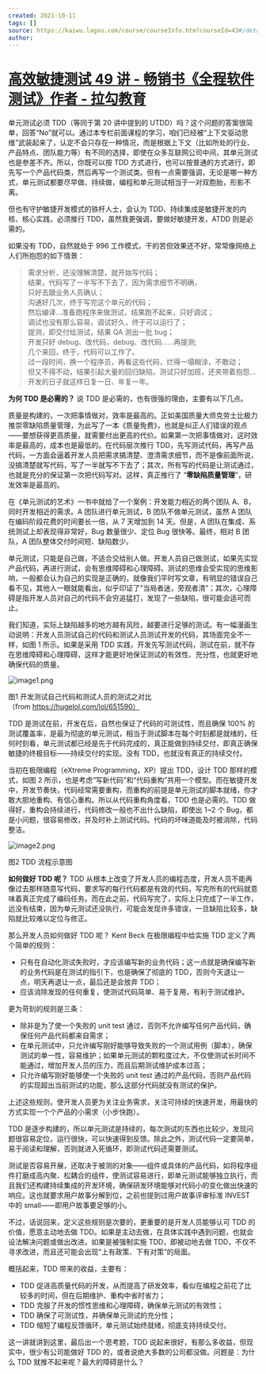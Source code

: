 ```yaml
---
created: 2021-10-11
tags: []
source: https://kaiwu.lagou.com/course/courseInfo.htm?courseId=43#/detail/pc?id=1585
author: 
---
```


# [高效敏捷测试 49 讲 - 畅销书《全程软件测试》作者 - 拉勾教育](https://kaiwu.lagou.com/course/courseInfo.htm?courseId=43#/detail/pc?id=1585)


单元测试必须 TDD（等同于第 20 讲中提到的 UTDD）吗？这个问题的答案很简单，回答“No”就可以。通过本专栏前面课程的学习，咱们已经被“上下文驱动思维”武装起来了，认定不会只存在一种情况，而是根据上下文（比如所处的行业、产品特点、团队能力等）有不同的选择，即使在众多互联网公司中间，其单元测试也是参差不齐。所以，你既可以按 TDD 方式进行，也可以按普通的方式进行，即先写一个产品代码类，然后再写一个测试类。但有一点需要强调，无论是哪一种方式，单元测试都要尽早做、持续做，编程和单元测试相当于一对双胞胎，形影不离。

但也有守护敏捷开发模式的铁杆人士，会认为 TDD、持续集成是敏捷开发的内核、核心实践，必须推行 TDD，虽然我更强调，要做好敏捷开发，ATDD 则是必需的。

如果没有 TDD，自然就处于 996 工作模式，干的苦但效果还不好，常常像网络上人们所抱怨的如下情景：

> 需求分析，还没理解清楚，就开始写代码；  
> 结果，代码写了一半写不下去了，因为需求细节不明确，  
> 只好去跟业务人员确认；  
> 沟通好几次，终于写完这个单元的代码；  
> 然后编译…准备跑程序来做测试，结果跑不起来，只好调试；  
> 调试也没有那么容易，调试好久，终于可以运行了；  
> 提测，即交付给测试，结果 QA 测出一批 bug；  
> 开发只好 debug、改代码，debug、改代码……再提测;  
> 几个来回，终于，代码可以工作了。  
> 过一段时间，换一个程序员，再看这些代码，烂得一塌糊涂，不敢动；  
> 但又不得不动，结果引起大量的回归缺陷，测试只好加班，还夹带着抱怨...  
> 开发的日子就这样日复一日、年复一年。

**为何 TDD 是必需的？** 说 TDD 是必需的，也有很强的理由，主要有以下几点。

质量是构建的，一次把事情做对，效率是最高的。正如美国质量大师克劳士比极力推崇零缺陷质量管理，为此写了一本《质量免费》，也就是纠正人们错误的观点——要想获得更高质量，就需要付出更高的代价。如果第一次把事情做对，这时效率是最高的，成本也是最低的。在代码层次推行 TDD，先写测试代码，再写产品代码，一方面会逼着开发人员把需求搞清楚、澄清需求细节，而不是像前面所说，没搞清楚就写代码，写了一半就写不下去了；其次，所有写的代码是让测试通过，也就是充分的保证第一次把代码写对。这样，真正推行了 “**零缺陷****质量****管理**”，研发效率是最高的。

在《单元测试的艺术》一书中就给了一个案例：开发能力相近的两个团队 A、B，同时开发相近的需求。A 团队进行单元测试，B 团队不做单元测试，虽然 A 团队在编码阶段花费的时间要长一倍，从 7 天增加到 14 天。但是，A 团队在集成、系统测试上却表现得非常好，Bug 数量很少、定位 Bug 很快等。最终，相对 B 团队，A 团队整体交付时间短、缺陷数少。

单元测试，只能是自己做，不适合交给别人做。开发人员自己做测试，如果先实现产品代码，再进行测试，会有思维障碍和心理障碍。测试的思维会受实现的思维影响，一般都会认为自己的实现是正确的，就像我们平时写文章，有明显的错误自己看不见，其他人一眼就能看出，似乎印证了“当局者迷，旁观者清”；其次，心理障碍是指开发人员对自己的代码不会穷追猛打，发现了一些缺陷，很可能会适可而止。

我们知道，实际上缺陷越多的地方越有风险，越要进行足够的测试。有一幅漫画生动说明：开发人员测试自己的代码和测试人员测试开发的代码，其场面完全不一样，如图 1 所示。如果是采用 TDD 实践，开发先写测试代码，测试在前，就不存在思维障碍和心理障碍，这样才能更好地保证测试的有效性、充分性，也就更好地确保代码的质量。

![image1.png](https://s0.lgstatic.com/i/image/M00/13/C1/Ciqc1F7PlySAX5fdABjS4wfl1Hk940.png)

图1 开发测试自己代码和测试人员的测试之对比  
（from https://hugelol.com/lol/651590）

TDD 是测试在前，开发在后，自然也保证了代码的可测试性，而且确保 100% 的测试覆盖率，是最为彻底的单元测试，相当于测试脚本在每个时刻都是就绪的，任何时刻看，单元测试都已经是先于代码完成的，真正能做到持续交付，即真正确保敏捷的终极目标——持续交付的实现。没有 TDD，也就没有真正的持续交付。

当初在极限编程（eXtreme Programming，XP）提出 TDD，设计 TDD 那样的模式，如图 2 所示，也是考虑“写新代码”和“代码重构”共用一个模型。而在敏捷开发中，开发节奏快，代码经常需要重构，而重构的前提是单元测试的脚本就绪，你才敢大胆地重构、有信心重构。所以从代码重构角度看，TDD 也是必需的。TDD 做得好，重构会持续进行，代码修改一般也不出什么缺陷，即使出 1~2 个 Bug，都是小问题，很容易修改，并及时补上测试代码。代码的坏味道能及时被消除，代码整洁。

![image2.png](https://s0.lgstatic.com/i/image/M00/13/C2/Ciqc1F7Pl0SAa0-cAACjemjMAWY981.png)

图2 TDD 流程示意图

**如何做好 TDD 呢？** TDD 从根本上改变了开发人员的编程态度，开发人员不能再像过去那样随意写代码，要求写的每行代码都是有效的代码，写完所有的代码就意味着真正完成了编码任务。而在此之前，代码写完了，实际上只完成了一半工作，远没有结束，因为单元测试还没执行，可能会发现许多错误，一旦缺陷比较多，缺陷就比较难以定位与修正。

那么开发人员如何做好 TDD 呢？ Kent Beck 在极限编程中给实施 TDD 定义了两个简单的规则：

-   只有在自动化测试失败时，才应该编写新的业务代码；这一点就是确保编写新的业务代码是在测试的指引下，也是确保了彻底的 TDD，否则今天退让一点，明天再退让一点，最后还是会放弃 TDD；
-   应该消除发现的任何重复，使测试代码简单、易于复用，有利于测试维护。

更为苛刻的规则是三条：

-   除非是为了使一个失败的 unit test 通过，否则不允许编写任何产品代码，确保任何产品代码都来自需求；
-   在单元测试中，只允许编写刚好能够导致失败的一个测试用例（脚本），确保测试的单一性，容易维护；如果单元测试的颗粒度过大，不仅使测试长时间不能通过，增加开发人员的压力，而且后期测试维护成本过高；
-   只允许编写刚好能够使一个失败的 unit test 通过的产品代码，否则产品代码的实现超出当前测试的功能，那么这部分代码就没有测试的保护。

上述这些规则，使开发人员更为关注业务需求，关注可持续的快速开发，用最快的方式实现一个个产品的小需求（小步快跑）。

TDD 是逐步构建的，所以单元测试是持续的，每次测试的东西也比较少，发现问题很容易定位，运行很快，可以快速得到反馈。除此之外，测试代码一定要简单，易于阅读和理解，否则就进入死循环，即测试代码还需要测试。

测试是否容易开展，还取决于被测的对象——组件或具体的产品代码，如将程序组件打磨成高内聚、松耦合的组件，使测试容易进行，即单元测试能够独立执行，而且我们还构建持续集成的开发环境，确保研发环境能够对代码小的变化做出快速的响应。这也就要求用户故事分解到位，之前也提到过用户故事评审标准 INVEST 中的 small——即用户故事要足够的小。

不过，话说回来，定义这些规则是次要的，更重要的是开发人员能够认可 TDD 的价值，愿意主动地去做 TDD。如果是主动去做，在具体实践中遇到问题，也就会设法解决问题或做出改进。如果是被强制实施 TDD，即被动地去做 TDD，不仅不寻求改进，而且还可能会出现“上有政策、下有对策”的局面。

概括起来，TDD 带来的收益，主要有：

-   TDD 促进高质量代码的开发，从而提高了研发效率，看似在编程之前花了比较多的时间，但在后期维护、重构中省时省力；
-   TDD 克服了开发的惯性思维和心理障碍，确保单元测试的有效性；
-   TDD 确保了可测试性，并确保单元测试的充分性；
-   TDD 缩短了编程反馈循环，单元测试始终就绪，彻底支持持续交付。

这一讲就讲到这里，最后出一个思考题，TDD 说起来很好，有那么多收益，但现实中，很少有公司能做好 TDD 的，或者说绝大多数的公司都没做。问题是：为什么 TDD 就推不起来呢？最大的障碍是什么？

